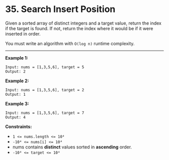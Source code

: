 # 35. Search Insert Position

Given a sorted array of distinct integers and a target value, return the index if the target is found. 
If not, return the index where it would be if it were inserted in order.

You must write an algorithm with `O(log n)` runtime complexity.

 
---
**Example 1:**

```
Input: nums = [1,3,5,6], target = 5
Output: 2
```

**Example 2:**

```
Input: nums = [1,3,5,6], target = 2
Output: 1
```

**Example 3:**

```
Input: nums = [1,3,5,6], target = 7
Output: 4
```

**Constraints:**

* `1 <= nums.length <= 10⁴`
* `-10⁴ <= nums[i] <= 10⁴`
* nums contains **distinct** values sorted in **ascending** order.
* `-10⁴ <= target <= 10⁴`
